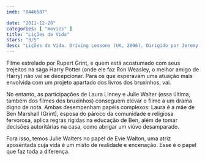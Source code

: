 ```yaml
---
imdb: "0446687"

date: "2011-12-20"
categories: [ "movies" ]
title: "Lições de Vida"
stars: "3/5"
desc: "Lições de Vida. Driving Lessons (UK, 2006). Dirigido por Jeremy Brock. Escrito por Jeremy Brock. Com Rupert Grint, Fay Cohen, Ruby Mortlock, Don Wetherhead, Laura Linney, Oliver Milburn, Tamsin Egerton, Nicholas Farrell, Jim Norton."
---
```

Filme estrelado por Rupert Grint, e quem está acostumado com seus trejeitos na saga Harry Potter (onde ele faz Ron Weasley, o melhor amigo de Harry) não vai se decepcionar. Para os que esperavam uma atuação mais envolvida com um projeto apartado dos livros dos bruxinhos, vai.

No entanto, as participações de Laura Linney e Julie Walter (essa última, também dos filmes dos bruxinhos) conseguem elevar o filme a um drama digno de nota. Ambas desempenham papéis complexos: Laura é a mãe de Ben Marshall (Grint), esposa do pároco da comunidade e religiosa fervorosa, aplica regras rígidas na educação de Ben, além de tomar decisões autoritárias na casa, como abrigar um viúvo desamparado.

Fora isso, temos Julie Walters no papel de Evie Walton, uma atriz aposentada cuja vida é um misto de realidade e encenação. Esse é o papel que faz toda a diferença.


